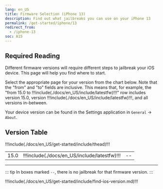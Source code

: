 ```yaml
---
lang: en_US
title: Firmware Selection (iPhone 13)
description: Find out what jailbreaks you can use on your iPhone 13
permalink: /get-started/iphone/13
redirect_from:
  - /iphone-13
soc: A15
---
```


## Required Reading

Different firmware versions will require different steps to jailbreak your iOS device. This page will help you find where to start.

Select the appropriate page for your version from the chart below. Note that the "from" and "to" fields are inclusive. This means that, for example, the "from 15.0 to !!!include(./docs/en_US/include/latestfw)!!!" row includes version 15.0, version !!!include(./docs/en_US/include/latestfw)!!!, and all versions in-between.

Your device version can be found in the Settings application in `General` -> `About`.

## Version Table

<table>
  !!!include(./docs/en_US/get-started/include/thead)!!!
  <tbody>
    <tr>
      <td>15.0</td>
      <td>!!!include(./docs/en_US/include/latestfw)!!!</td>
      <td>--</td>
    </tr>
  </tbody>
</table>

---

::: tip
In boxes marked `--`, there is no jailbreak for that firmware version.
:::

!!!include(./docs/en_US/get-started/include/find-ios-version.md)!!!
